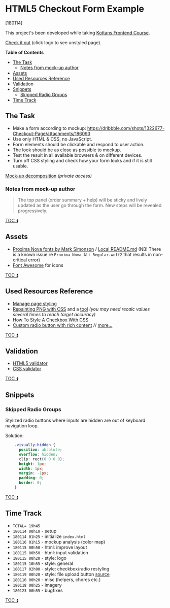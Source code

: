 # HTML5 Checkout Form Example

[180114]

This project's been developed while taking
[Kottans Frontend Course](https://github.com/kottans/frontend).

[Check it out](https://oleksiyrudenko.github.io/html5-checkout-form/index.html)
(click logo to see unstyled page).

<!-- START doctoc generated TOC please keep comment here to allow auto update -->
<!-- DON'T EDIT THIS SECTION, INSTEAD RE-RUN doctoc TO UPDATE -->
**Table of Contents**  

- [The Task](#the-task)
  - [Notes from mock-up author](#notes-from-mock-up-author)
- [Assets](#assets)
- [Used Resources Reference](#used-resources-reference)
- [Validation](#validation)
- [Snippets](#snippets)
  - [Skipped Radio Groups](#skipped-radio-groups)
- [Time Track](#time-track)

<!-- END doctoc generated TOC please keep comment here to allow auto update -->

## The Task

 * Make a form according to mockup: 
   https://dribbble.com/shots/1322677-Checkout-Page/attachments/186093
 * Use only HTML & CSS, no JavaScript.  
 * Form elements should be clickable and respond to user action.  
 * The look should be as close as possible to mockup.  
 * Test the result in all available browsers & on different devices.  
 * Turn off CSS styling and check how your form looks and 
   if it is still usable.
 
 [Mock-up decomposition](https://docs.google.com/presentation/d/1HmaVJSr-67Eu3OBkawoHJ112bMO5kv3B65d6eCb3Wlk/edit#slide=id.g2ee63ceef6_0_5)
 _(private access)_
 
### Notes from mock-up author
 
 > The top panel (order summary + help) will be sticky and lively
 updated as the user go through the form. New steps will be 
 revealed progressively.
 
[TOC :arrow_double_up: ](#table-of-contents)
 
## Assets
 
 * [Proxima Nova fonts by Mark Simonson](https://github.com/elliakou/proxima-nova-web-fonts) /
   [Local README.md](fonts/proxima-nova/README.md) (NB! There is a known issue re
   `Proxima Nova Alt Regular.woff2` that results in non-critical error)
 * [Font Awesome](https://fontawesome.com/how-to-use/web-fonts-with-css)
   for icons
   
[TOC :arrow_double_up: ](#table-of-contents)

## Used Resources Reference

 * [Manage page styling](https://guides.codechewing.com/js/disable-enable-stylesheet-javascript)
 * [Repainting PNG with CSS](https://stackoverflow.com/questions/7415872/change-color-of-png-image-via-css/39796437)
   and a [tool](https://codepen.io/sosuke/pen/Pjoqqp) _(you may need recalc values several times to reach target accuracy)_
 * [How To Style A Checkbox With CSS](https://paulund.co.uk/style-checkboxes-with-css)
 * [Custom radio button with rich content](https://codepen.io/adamstuartclark/pen/pbYVYR) 
   // [more...](http://freefrontend.com/css-radio-buttons/) 

[TOC :arrow_double_up: ](#table-of-contents)  
    
## Validation

 * [HTML5 validator](https://html5.validator.nu/?doc=https%3A%2F%2Foleksiyrudenko.github.io%2Fhtml5-checkout-form%2Findex.html&showimagereport=yes&showsource=yes)
 * [CSS validator](https://jigsaw.w3.org/css-validator/validator?uri=https%3A%2F%2Foleksiyrudenko.github.io%2Fhtml5-checkout-form%2Findex.html&profile=css3svg&usermedium=all&warning=1&vextwarning=&lang=en)

[TOC :arrow_double_up: ](#table-of-contents)  

## Snippets

### Skipped Radio Groups

Stylized radio buttons where inputs
are hidden are out of keyboard
navigation loop.

Solution:
```css
    .visually-hidden {
      position: absolute;
      overflow: hidden;
      clip: rect(0 0 0 0);
      height: 1px;
      width: 1px;
      margin: -1px;
      padding: 0;
      border: 0;
    }
```

[TOC :arrow_double_up: ](#table-of-contents)

## Time Track

 * `TOTAL= 19h45`
 * `180114 00h10` - setup
 * `180114 01h25` - initialize `index.html`
 * `180116 01h15` - mockup analysis (color map)
 * `180115 00h50` - html: improve layout
 * `180115 00h50` - html: input validation
 * `180115 00h20` - style: logo
 * `180115 10h55` - style: general
 * `180117 02h00` - style: checkbox/radio restyling
 * `180119 00h20` - style: file upload button
    [source](https://codepen.io/OleksiyRudenko/pen/XVoVLe)
 * `180116 00h20` - misc (helpers, chores etc.) 
 * `180118 00h25` - imagery
 * `180123 00h55` - bugfixes

[TOC :arrow_double_up: ](#table-of-contents)
